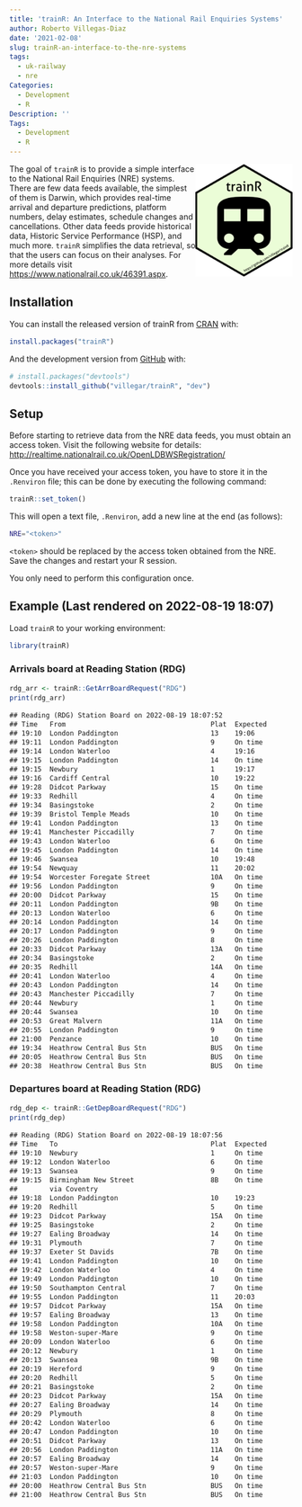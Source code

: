 ```yaml
---
title: 'trainR: An Interface to the National Rail Enquiries Systems'
author: Roberto Villegas-Diaz
date: '2021-02-08'
slug: trainR-an-interface-to-the-nre-systems
tags:
  - uk-railway
  - nre
Categories:
  - Development
  - R
Description: ''
Tags:
  - Development
  - R
---
```


<img src="https://raw.githubusercontent.com/villegar/trainR/main/inst/images/logo.png" alt="logo" align="right" height=200px/>

The goal of `trainR` is to provide a simple interface to the 
National Rail Enquiries (NRE) systems. There are few data feeds 
available, the simplest of them is Darwin, which provides real-time 
arrival and departure predictions, platform numbers, delay estimates, 
schedule changes and cancellations. Other data feeds provide historical 
data, Historic Service Performance (HSP), and much more. `trainR` 
simplifies the data retrieval, so that the users can focus on their 
analyses. For more details visit 
https://www.nationalrail.co.uk/46391.aspx.

## Installation

You can install the released version of trainR from [CRAN](https://CRAN.R-project.org) with:

``` r
install.packages("trainR")
```

And the development version from [GitHub](https://github.com/) with:

``` r
# install.packages("devtools")
devtools::install_github("villegar/trainR", "dev")
```

## Setup
Before starting to retrieve data from the NRE data feeds, you must obtain an access token. 
Visit the following website for details: http://realtime.nationalrail.co.uk/OpenLDBWSRegistration/

Once you have received your access token, you have to store it in the `.Renviron` file; this can be 
done by executing the following command:


```r
trainR::set_token()
```

This will open a text file, `.Renviron`, add a new line at the end (as follows):

```bash
NRE="<token>"
```

`<token>` should be replaced by the access token obtained from the NRE. Save the changes and restart 
your R session.

You only need to perform this configuration once.

## Example (Last rendered on 2022-08-19 18:07)

Load `trainR` to your working environment:

```r
library(trainR)
```

### Arrivals board at Reading Station (RDG)


```r
rdg_arr <- trainR::GetArrBoardRequest("RDG")
print(rdg_arr)
```

```
## Reading (RDG) Station Board on 2022-08-19 18:07:52
## Time   From                                    Plat  Expected
## 19:10  London Paddington                       13    19:06
## 19:11  London Paddington                       9     On time
## 19:14  London Waterloo                         4     19:16
## 19:15  London Paddington                       14    On time
## 19:15  Newbury                                 1     19:17
## 19:16  Cardiff Central                         10    19:22
## 19:28  Didcot Parkway                          15    On time
## 19:33  Redhill                                 4     On time
## 19:34  Basingstoke                             2     On time
## 19:39  Bristol Temple Meads                    10    On time
## 19:41  London Paddington                       13    On time
## 19:41  Manchester Piccadilly                   7     On time
## 19:43  London Waterloo                         6     On time
## 19:45  London Paddington                       14    On time
## 19:46  Swansea                                 10    19:48
## 19:54  Newquay                                 11    20:02
## 19:54  Worcester Foregate Street               10A   On time
## 19:56  London Paddington                       9     On time
## 20:00  Didcot Parkway                          15    On time
## 20:11  London Paddington                       9B    On time
## 20:13  London Waterloo                         6     On time
## 20:14  London Paddington                       14    On time
## 20:17  London Paddington                       9     On time
## 20:26  London Paddington                       8     On time
## 20:33  Didcot Parkway                          13A   On time
## 20:34  Basingstoke                             2     On time
## 20:35  Redhill                                 14A   On time
## 20:41  London Waterloo                         4     On time
## 20:43  London Paddington                       14    On time
## 20:43  Manchester Piccadilly                   7     On time
## 20:44  Newbury                                 1     On time
## 20:44  Swansea                                 10    On time
## 20:53  Great Malvern                           11A   On time
## 20:55  London Paddington                       9     On time
## 21:00  Penzance                                10    On time
## 19:34  Heathrow Central Bus Stn                BUS   On time
## 20:05  Heathrow Central Bus Stn                BUS   On time
## 20:38  Heathrow Central Bus Stn                BUS   On time
```

### Departures board at Reading Station (RDG)


```r
rdg_dep <- trainR::GetDepBoardRequest("RDG")
print(rdg_dep)
```

```
## Reading (RDG) Station Board on 2022-08-19 18:07:56
## Time   To                                      Plat  Expected
## 19:10  Newbury                                 1     On time
## 19:12  London Waterloo                         6     On time
## 19:13  Swansea                                 9     On time
## 19:15  Birmingham New Street                   8B    On time
##        via Coventry                            
## 19:18  London Paddington                       10    19:23
## 19:20  Redhill                                 5     On time
## 19:23  Didcot Parkway                          15A   On time
## 19:25  Basingstoke                             2     On time
## 19:27  Ealing Broadway                         14    On time
## 19:31  Plymouth                                7     On time
## 19:37  Exeter St Davids                        7B    On time
## 19:41  London Paddington                       10    On time
## 19:42  London Waterloo                         4     On time
## 19:49  London Paddington                       10    On time
## 19:50  Southampton Central                     7     On time
## 19:55  London Paddington                       11    20:03
## 19:57  Didcot Parkway                          15A   On time
## 19:57  Ealing Broadway                         13    On time
## 19:58  London Paddington                       10A   On time
## 19:58  Weston-super-Mare                       9     On time
## 20:09  London Waterloo                         6     On time
## 20:12  Newbury                                 1     On time
## 20:13  Swansea                                 9B    On time
## 20:19  Hereford                                9     On time
## 20:20  Redhill                                 5     On time
## 20:21  Basingstoke                             2     On time
## 20:23  Didcot Parkway                          15A   On time
## 20:27  Ealing Broadway                         14    On time
## 20:29  Plymouth                                8     On time
## 20:42  London Waterloo                         6     On time
## 20:47  London Paddington                       10    On time
## 20:51  Didcot Parkway                          13    On time
## 20:56  London Paddington                       11A   On time
## 20:57  Ealing Broadway                         14    On time
## 20:57  Weston-super-Mare                       9     On time
## 21:03  London Paddington                       10    On time
## 20:00  Heathrow Central Bus Stn                BUS   On time
## 21:00  Heathrow Central Bus Stn                BUS   On time
```
